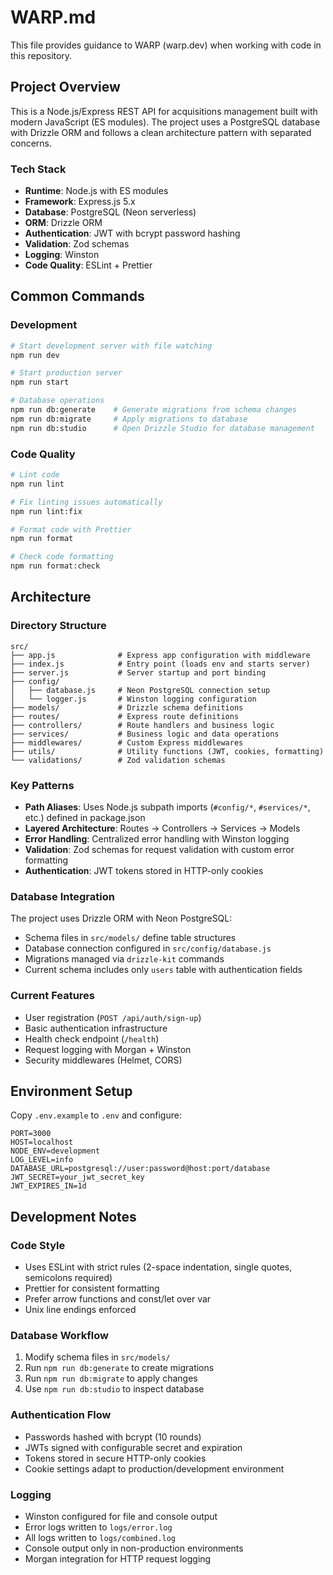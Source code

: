 # WARP.md

This file provides guidance to WARP (warp.dev) when working with code in this repository.

## Project Overview

This is a Node.js/Express REST API for acquisitions management built with modern JavaScript (ES modules). The project uses a PostgreSQL database with Drizzle ORM and follows a clean architecture pattern with separated concerns.

### Tech Stack
- **Runtime**: Node.js with ES modules
- **Framework**: Express.js 5.x
- **Database**: PostgreSQL (Neon serverless)
- **ORM**: Drizzle ORM
- **Authentication**: JWT with bcrypt password hashing
- **Validation**: Zod schemas
- **Logging**: Winston
- **Code Quality**: ESLint + Prettier

## Common Commands

### Development
```bash
# Start development server with file watching
npm run dev

# Start production server
npm run start

# Database operations
npm run db:generate    # Generate migrations from schema changes
npm run db:migrate     # Apply migrations to database
npm run db:studio      # Open Drizzle Studio for database management
```

### Code Quality
```bash
# Lint code
npm run lint

# Fix linting issues automatically
npm run lint:fix

# Format code with Prettier
npm run format

# Check code formatting
npm run format:check
```

## Architecture

### Directory Structure
```
src/
├── app.js              # Express app configuration with middleware
├── index.js            # Entry point (loads env and starts server)
├── server.js           # Server startup and port binding
├── config/
│   ├── database.js     # Neon PostgreSQL connection setup
│   └── logger.js       # Winston logging configuration
├── models/             # Drizzle schema definitions
├── routes/             # Express route definitions
├── controllers/        # Route handlers and business logic
├── services/           # Business logic and data operations
├── middlewares/        # Custom Express middlewares
├── utils/              # Utility functions (JWT, cookies, formatting)
└── validations/        # Zod validation schemas
```

### Key Patterns

- **Path Aliases**: Uses Node.js subpath imports (`#config/*`, `#services/*`, etc.) defined in package.json
- **Layered Architecture**: Routes → Controllers → Services → Models
- **Error Handling**: Centralized error handling with Winston logging
- **Validation**: Zod schemas for request validation with custom error formatting
- **Authentication**: JWT tokens stored in HTTP-only cookies

### Database Integration

The project uses Drizzle ORM with Neon PostgreSQL:
- Schema files in `src/models/` define table structures
- Database connection configured in `src/config/database.js`
- Migrations managed via `drizzle-kit` commands
- Current schema includes only `users` table with authentication fields

### Current Features

- User registration (`POST /api/auth/sign-up`)
- Basic authentication infrastructure
- Health check endpoint (`/health`)
- Request logging with Morgan + Winston
- Security middlewares (Helmet, CORS)

## Environment Setup

Copy `.env.example` to `.env` and configure:
```
PORT=3000
HOST=localhost
NODE_ENV=development
LOG_LEVEL=info
DATABASE_URL=postgresql://user:password@host:port/database
JWT_SECRET=your_jwt_secret_key
JWT_EXPIRES_IN=1d
```

## Development Notes

### Code Style
- Uses ESLint with strict rules (2-space indentation, single quotes, semicolons required)
- Prettier for consistent formatting
- Prefer arrow functions and const/let over var
- Unix line endings enforced

### Database Workflow
1. Modify schema files in `src/models/`
2. Run `npm run db:generate` to create migrations
3. Run `npm run db:migrate` to apply changes
4. Use `npm run db:studio` to inspect database

### Authentication Flow
- Passwords hashed with bcrypt (10 rounds)
- JWTs signed with configurable secret and expiration
- Tokens stored in secure HTTP-only cookies
- Cookie settings adapt to production/development environment

### Logging
- Winston configured for file and console output
- Error logs written to `logs/error.log`
- All logs written to `logs/combined.log`  
- Console output only in non-production environments
- Morgan integration for HTTP request logging